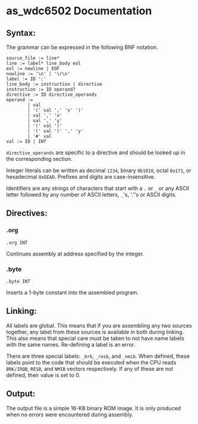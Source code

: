# as_wdc6502 Documentation

## Syntax:

The grammar can be expressed in the following BNF notation.
```
source_file := line*
line := label* line_body eol
eol := newline | EOF
newline := '\n' | '\r\n'
label := ID ':'
line_body := instruction | directive
instruction := ID operand?
directive := ID directive_operands
operand :=
        | val
        | '(' val ',' 'x' ')'
        | val ',' 'x'
        | val ',' 'y'
        | '(' val ')'
        | '(' val ')' ',' 'y'
        | '#' val
val := ID | INT
```

`directive_operands` are specific to a directive and should be looked up in the
corresponding section.

Integer literals can be written as decimal `1234`, binary `0b1010`, octal
`0o171`, or hexadecimal `0xDEAD`. Prefixes and digits are case-insensitive.

Identifiers are any strings of characters that start with a `.` or `_` or
any ASCII letter followed by any number of ASCII letters, `_`'s, '.''s or
ASCII digits.

## Directives:

### .org
```
.org INT
```
Continues assembly at address specified by the integer.

### .byte
```
.byte INT
```
Inserts a 1-byte constant into the assembled program.

## Linking:

All labels are global. This means that if you are assembling any two sources
together, any label from these sources is available in both during linking.
This also means that special care must be taken to not have name labels with the
same names. Re-defining a label is an error.

There are three special labels: `_brk`, `_resb`, and `_nmib`. When defined,
these labels point to the code that should be executed when the CPU reads
`BRK/IRQB`, `RESB`, and `NMIB` vectors respectively. If any of these are not
defined, their value is set to 0.

## Output:

The output file is a simple 16-KB binary ROM image. It is only produced when no
errors were encountered during assembly.
